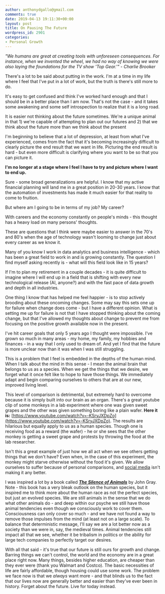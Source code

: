 ```yaml
---
author: anthonydgallo@gmail.com
comments: true
date: 2019-04-13 19:11:30+00:00
layout: post
title: On Pausing The Future
wordpress_id: 2901
categories:
- Personal Growth
---
```


_"We humans are great at creating tools with unforeseen consequences. For instance, when we invented the wheel, we had no way of knowing we were also laying the foundations for the TV show 'Top Gear.'" - Charlie Brooker_




There's a lot to be said about putting in the work. I'm at a time in my life where I feel that I've put in a lot of work, but the truth is there's still more to do.




It's easy to get confused and think I've worked hard enough and that I should be in a better place than I am now. That's not the case - and it takes some awakening and some self introspection to realize that it is a long road.




It is easier not thinking about the future sometimes. We're a unique animal in that 1) we're capable of attempting to plan out our futures and 2) that we think about the future more than we think about the present




I'm beginning to believe that a lot of depression, at least from what I've experienced, comes from the fact that it's becoming increasingly difficult to clearly picture the end result that we want in life. Picturing the end result is hard - but even more difficult is clarifying where you want to be so that you can picture it.




**I'm no longer at a stage where I feel l have to try and picture where I want to end up.**




Sure - some broad generalizations are helpful. I know that my active financial planning will land me in a great position in 20-30 years. I know that the automation of investments has made it much easier for that reality to come to fruition.




But where am I going to be in terms of my job? My career?




With careers and the economy constantly on people's minds - this thought has a heavy load on many persons' thoughts.




These are questions that I think were maybe easier to answer in the 70's and 80's when the age of technology wasn't looming to change just about every career as we know it.




Many of you know I work in data analytics and business intelligence - which has been a great field to work in and is growing constantly. The question I find myself asking recently is - what will this field look like in 15 years?




If I'm to plan my retirement in a couple decades - it is quite difficult to imagine where I will end up in a field that is shifting with every new technological release (AI, anyone?) and with the fast pace of data growth and depth in all industries.




One thing I know that has helped me feel happier - is to stop actively brooding about these oncoming changes. Some may say this sets one up for failure when change does come - but I have a different opinion. What is setting me up for failure is not that I have stopped thinking about the coming change, but that I've allowed my thoughts about change to prevent me from focusing on the positive growth available now in the present.




I've hit career goals that only 5 years ago I thought were impossible. I've grown so much in many areas - my home, my family, my hobbies and finances - in a way that I only used to dream of. And yet I find that the future is more unclear now than it was when I was still struggling.




This is a problem that I feel is embedded in the depths of the human mind. When I talk about the mind in this sense - I mean the animal brain that belongs to us as a species. When we get the things that we desire, we forget what it once felt like to hope to have those things. We immediately adapt and begin comparing ourselves to others that are at our new, improved living level.




This level of comparison is detrimental, but extremely hard to overcome because it is simply built into our brain as an organ. There's a great youtube clip of some monkeys in a lab experiment where one was given sweet grapes and the other was given something boring like a plain wafer. **Here it is:** [https://www.youtube.com/watch?v=-KSryJXDpZo](https://www.youtube.com/watch?v=-KSryJXDpZo). The results are hilarious but equally apply to us as a human species. Though one is receiving food as a reward (the wafer) - he or she sees that the other monkey is getting a sweet grape and protests by throwing the food at the lab researcher.




Isn't this a great example of just how we all act when we see others getting things that we don't have? Even when, in the case of this experiment, the monkey might starve otherwise without the food it's given. We allow ourselves to suffer because of personal comparisons, and [social media](https://www.authenticgrowth.com/social-mediaism/) isn't making it any better.




I was inspired a lot by a book called [**_The Silence of Animals_**](https://amzn.to/2GavAWU) by John Gray. Note - this book has a very bleak outlook on the human species, but it inspired me to think more about the human race as not the perfect species, but just an evolved species. We are still animals in the sense that we do what other animals do - and deep within our psyche we still have those animal tendencies even though we consciously work to cover them. Consciousness can only cover so much - and we have not found a way to remove those impulses from the mind (at least not on a large scale). To balance that deterministic message, I'll say we are a lot better now as a society than we were in, say, the medieval times. Animal tendencies still impact all that we see, whether it be tribalism in politics or the ability for large tech companies to perfectly target our desires.




With all that said - it's true that our future is still ours for growth and change. Barring things we can't control, the world and the economy are in a great place right now. Many things, besides higher education, are cheaper than they ever were (thank you Walmart and Costco). The basic necessities of life are fairly affordable, though housing could use some work. The problem we face now is that we _always_ want more - and that blinds us to the fact that our lives now are generally better and easier than they've ever been in history. Forget about the future. Live for today instead.
